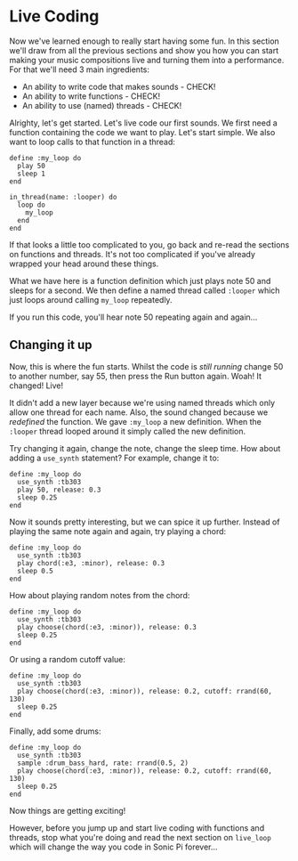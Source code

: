 # Live Coding

Now we've learned enough to really start having some fun. In this
section we'll draw from all the previous sections and show you how you
can start making your music compositions live and turning them into a
performance. For that we'll need 3 main ingredients:

* An ability to write code that makes sounds - CHECK!
* An ability to write functions - CHECK!
* An ability to use (named) threads - CHECK!

Alrighty, let's get started. Let's live code our first sounds. We first
need a function containing the code we want to play. Let's start
simple. We also want to loop calls to that function in a thread:

```
define :my_loop do
  play 50
  sleep 1
end

in_thread(name: :looper) do
  loop do
    my_loop
  end
end
```

If that looks a little too complicated to you, go back and re-read the
sections on functions and threads. It's not too complicated if you've
already wrapped your head around these things.

What we have here is a function definition which just plays note 50 and
sleeps for a second. We then define a named thread called `:looper`
which just loops around calling `my_loop` repeatedly.

If you run this code, you'll hear note 50 repeating again and again...

## Changing it up

Now, this is where the fun starts. Whilst the code is *still running*
change 50 to another number, say 55, then press the Run button
again. Woah! It changed! Live!

It didn't add a new layer because we're using named threads which only
allow one thread for each name. Also, the sound changed because we
*redefined* the function. We gave `:my_loop` a new definition. When the
`:looper` thread looped around it simply called the new definition.

Try changing it again, change the note, change the sleep time. How about
adding a `use_synth` statement? For example, change it to:

```
define :my_loop do
  use_synth :tb303
  play 50, release: 0.3
  sleep 0.25
end
```

Now it sounds pretty interesting, but we can spice it up
further. Instead of playing the same note again and again, try playing
a chord:

```
define :my_loop do
  use_synth :tb303
  play chord(:e3, :minor), release: 0.3
  sleep 0.5
end
```

How about playing random notes from the chord:

```
define :my_loop do
  use_synth :tb303
  play choose(chord(:e3, :minor)), release: 0.3
  sleep 0.25
end
```

Or using a random cutoff value:

```
define :my_loop do
  use_synth :tb303
  play choose(chord(:e3, :minor)), release: 0.2, cutoff: rrand(60, 130)
  sleep 0.25
end
```

Finally, add some drums:

```
define :my_loop do
  use_synth :tb303
  sample :drum_bass_hard, rate: rrand(0.5, 2)
  play choose(chord(:e3, :minor)), release: 0.2, cutoff: rrand(60, 130)
  sleep 0.25
end
```

Now things are getting exciting! 

However, before you jump up and start live coding with functions and
threads, stop what you're doing and read the next section on
`live_loop` which will change the way you code in Sonic Pi forever...
